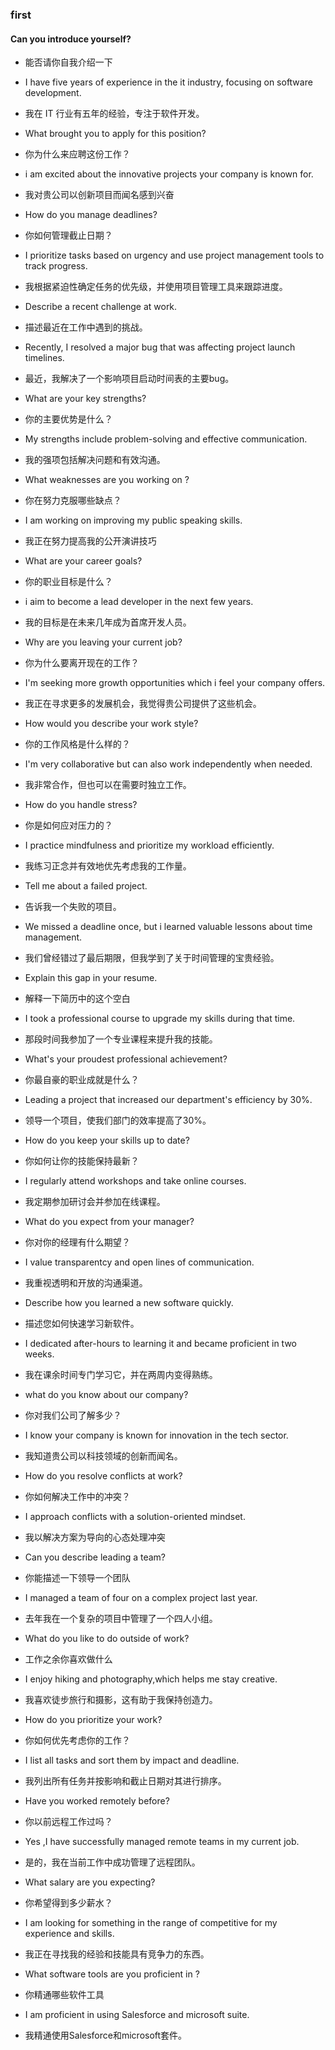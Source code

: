 ### first

#### Can you introduce yourself?
- 能否请你自我介绍一下
- I have five years of experience in the it industry, focusing on software development.
- 我在 IT 行业有五年的经验，专注于软件开发。

- What brought you to apply for this position?
- 你为什么来应聘这份工作？
- i am excited about the innovative projects your company is known for.
-  我对贵公司以创新项目而闻名感到兴奋

- How do you manage deadlines?
- 你如何管理截止日期？
-  I prioritize tasks based on urgency and use project management tools to track progress.
-  我根据紧迫性确定任务的优先级，并使用项目管理工具来跟踪进度。

- Describe a recent challenge at work.
-  描述最近在工作中遇到的挑战。
- Recently, I resolved a major bug that was affecting project launch timelines.
- 最近，我解决了一个影响项目启动时间表的主要bug。

- What are your key strengths?
- 你的主要优势是什么？
- My strengths include problem-solving and effective communication.
- 我的强项包括解决问题和有效沟通。

- What weaknesses are you working  on ?
- 你在努力克服哪些缺点？ 
- I am working on improving my public speaking skills.
- 我正在努力提高我的公开演讲技巧

- What are your career goals?
- 你的职业目标是什么？
- i aim to become a lead developer in the next few years.
- 我的目标是在未来几年成为首席开发人员。

- Why are you leaving your current job?
- 你为什么要离开现在的工作？

- I'm seeking more growth opportunities which i feel your company offers.
- 我正在寻求更多的发展机会，我觉得贵公司提供了这些机会。

- How would you describe your work style?
- 你的工作风格是什么样的？
- I'm very collaborative but can also work independently when needed.
- 我非常合作，但也可以在需要时独立工作。

- How do you handle stress?
- 你是如何应对压力的？
- I practice mindfulness and prioritize my workload efficiently.
- 我练习正念并有效地优先考虑我的工作量。

- Tell me about a failed project.
- 告诉我一个失败的项目。
- We missed a deadline once, but i learned valuable lessons about time management.
- 我们曾经错过了最后期限，但我学到了关于时间管理的宝贵经验。

- Explain this gap in your resume.
- 解释一下简历中的这个空白
- I took a professional course to upgrade my skills during that time.
- 那段时间我参加了一个专业课程来提升我的技能。

- What's your proudest professional achievement?
- 你最自豪的职业成就是什么？
- Leading a project that increased our department's efficiency by 30%.
- 领导一个项目，使我们部门的效率提高了30%。

- How do you keep your skills up to date?
- 你如何让你的技能保持最新？
- I regularly attend workshops and take online courses.
- 我定期参加研讨会并参加在线课程。

- What do you expect from your manager?
- 你对你的经理有什么期望？
- I value transparentcy and open lines of communication.
- 我重视透明和开放的沟通渠道。

- Describe how you learned a new software quickly.
- 描述您如何快速学习新软件。
- I dedicated after-hours to learning it and became proficient in two weeks.
- 我在课余时间专门学习它，并在两周内变得熟练。

- what do you know about our company?
- 你对我们公司了解多少？
- I know your company is known for innovation in the tech sector.
- 我知道贵公司以科技领域的创新而闻名。

- How do you resolve conflicts at work?
- 你如何解决工作中的冲突？
- I approach conflicts with a solution-oriented mindset.
- 我以解决方案为导向的心态处理冲突

- Can you describe leading a team?
- 你能描述一下领导一个团队
- I managed a team of four on a complex project last year.
-  去年我在一个复杂的项目中管理了一个四人小组。

- What do you like to do outside of work?
- 工作之余你喜欢做什么
- I enjoy hiking and photography,which helps me stay creative.
- 我喜欢徒步旅行和摄影，这有助于我保持创造力。

- How do you prioritize your work?
- 你如何优先考虑你的工作？
- I list all tasks and sort them by impact and deadline.
- 我列出所有任务并按影响和截止日期对其进行排序。

- Have you worked remotely before?
- 你以前远程工作过吗？
- Yes ,I have successfully managed remote  teams in my current job.
- 是的，我在当前工作中成功管理了远程团队。

- What salary are you expecting?
- 你希望得到多少薪水？
- I am looking for something in the range of competitive for my experience and skills.
- 我正在寻找我的经验和技能具有竞争力的东西。

- What software tools are you proficient in ?
- 你精通哪些软件工具
- I am proficient in using Salesforce and microsoft suite.
- 我精通使用Salesforce和microsoft套件。